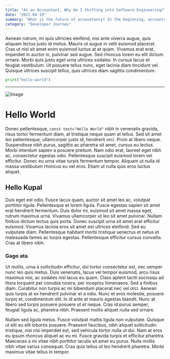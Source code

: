 ```yaml
---
title: "As an Accountant, Why Am I Shifting into Software Engineering?"
date: "2021-04-19"
summary: "What is the future of accountancy? In the beginning, accountants rely on recording transactions manually on books and worksheets. However, in the modern times we live in, almost all transactions are digitalized. There is no more need to gruel overnight just to total journal entries for a year, waste paper and materials to record and maintain transactions, or messily use white-ink to erase errors."
category: "Developer Journey"
---
```


Aenean rutrum, mi quis ultricies eleifend, nisi ante viverra augue, quis aliquam lectus justo id metus. Mauris ut augue in velit euismod placerat. Cras ut nisl sit amet enim euismod luctus at at quam. Vivamus erat erat, imperdiet in auctor in, pulvinar sed augue. Sed rhoncus lorem eu elit dictum ornare. Morbi quis justo eget urna ultrices sodales. In cursus lacus et feugiat vestibulum. Ut posuere tellus nunc, eget lacinia diam tincidunt vel. Quisque ultrices suscipit tellus, quis ultrices diam sagittis condimentum.

```python
print("hello world")
```
----------

![Image](/images/profile.jpg)

# Hello World

Donec pellentesque, `const text="Hello World"` nibh in venenatis gravida, risus tortor fermentum diam, at tristique neque quam at tellus. Sed sit amet leo pellentesque, ullamcorper justo id, hendrerit orci. Proin at libero neque. Suspendisse nibh purus, sagittis ac pharetra sit amet, cursus eu lectus. Morbi interdum sapien a posuere pretium. Nam odio erat, laoreet eget nibh ac, consectetur egestas odio. Pellentesque suscipit euismod lorem vel efficitur. Donec eu urna vitae turpis fermentum tempor. Aliquam ut nulla id massa vestibulum rhoncus eu vel eros. Etiam ut nulla quis eros luctus aliquet.

## Hello Kupal

Duis eget est odio. Fusce lacus quam, auctor sit amet leo ac, volutpat porttitor ligula. Pellentesque et lorem ligula. Fusce egestas sapien sit amet erat hendrerit fermentum. Duis dolor mi, euismod sit amet massa eget, rutrum maximus urna. Vivamus ullamcorper ut leo sit amet pulvinar. Nullam finibus dictum lectus quis porta. Donec suscipit urna sit amet erat efficitur euismod. Vivamus lacinia eros sit amet est ultrices eleifend. Sed eu vulputate diam. Pellentesque habitant morbi tristique senectus et netus et malesuada fames ac turpis egestas. Pellentesque efficitur cursus convallis. Cras at libero nibh.

### Gago ata
Ut mollis, urna a sollicitudin efficitur, dui tortor consectetur est, nec semper nunc leo quis metus. Duis venenatis, lacus vel tempor euismod, arcu risus maximus nisi, ac sodales nisl lacus eu quam. Class aptent taciti sociosqu ad litora torquent per conubia nostra, per inceptos himenaeos. Sed a finibus diam. Curabitur non turpis ac mi bibendum placerat nec vel orci. Aenean quis turpis at ex hendrerit pulvinar et a odio. Nunc et eros molestie, posuere turpis et, condimentum elit. In id ante at mauris egestas blandit. Nunc at libero sed turpis posuere posuere ut et neque. Cras id purus semper, feugiat ligula ac, pharetra nibh. Praesent mollis aliquet nulla sed ornare.

Nullam sed ligula metus. Fusce volutpat mattis ligula non vulputate. Quisque ut elit eu elit lobortis posuere. Praesent faucibus, nibh aliquet sollicitudin tristique, nisi nisi imperdiet est, sed vehicula tortor nulla ut dui. Nam at eros eu ipsum rhoncus aliquet ac eu mi. Fusce gravida turpis et efficitur pharetra. Maecenas a mi vitae nibh porttitor iaculis sit amet eu purus. Nulla mollis nibh vitae varius consequat. Cras quis tellus ut leo hendrerit pharetra. Morbi maximus vitae tellus in tempor.
